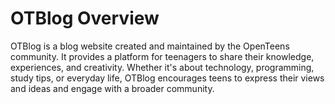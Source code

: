 # OTBlog Overview

OTBlog is a blog website created and maintained by the OpenTeens community. It provides a platform for teenagers to share their knowledge, experiences, and creativity. Whether it's about technology, programming, study tips, or everyday life, OTBlog encourages teens to express their views and ideas and engage with a broader community.
